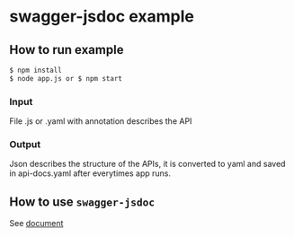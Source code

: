 # swagger-jsdoc example

## How to run example
```bash
$ npm install
$ node app.js or $ npm start
```

### Input
File .js or .yaml with annotation describes the API

### Output
Json describes the structure of the APIs, it is converted to yaml and saved in api-docs.yaml after everytimes app runs.

## How to use `swagger-jsdoc`
See [document](https://github.com/Surnet/swagger-jsdoc/blob/ce9ad851f305b047c563163f436b89a9119025e0/docs/GETTING-STARTED.md)

